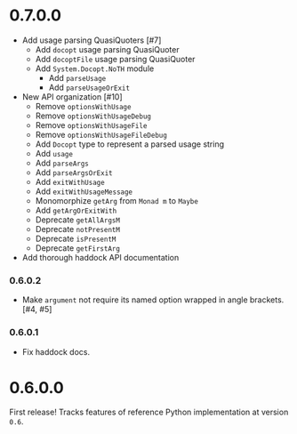# 0.7.0.0

- Add usage parsing QuasiQuoters [#7]
  - Add `docopt` usage parsing QuasiQuoter
  - Add `docoptFile` usage parsing QuasiQuoter
  - Add `System.Docopt.NoTH` module
    - Add `parseUsage`
    - Add `parseUsageOrExit`
- New API organization [#10]
  - Remove `optionsWithUsage`
  - Remove `optionsWithUsageDebug`
  - Remove `optionsWithUsageFile`
  - Remove `optionsWithUsageFileDebug`
  - Add `Docopt` type to represent a parsed usage string
  - Add `usage`
  - Add `parseArgs`
  - Add `parseArgsOrExit`
  - Add `exitWithUsage`
  - Add `exitWithUsageMessage`
  - Monomorphize `getArg` from `Monad m` to `Maybe`
  - Add `getArgOrExitWith`
  - Deprecate `getAllArgsM`
  - Deprecate `notPresentM`
  - Deprecate `isPresentM`
  - Deprecate `getFirstArg`
- Add thorough haddock API documentation
  
### 0.6.0.2

- Make `argument` not require its named option wrapped in angle brackets. [#4, #5]

### 0.6.0.1

- Fix haddock docs.

# 0.6.0.0

First release! Tracks features of reference Python implementation at version `0.6`.
